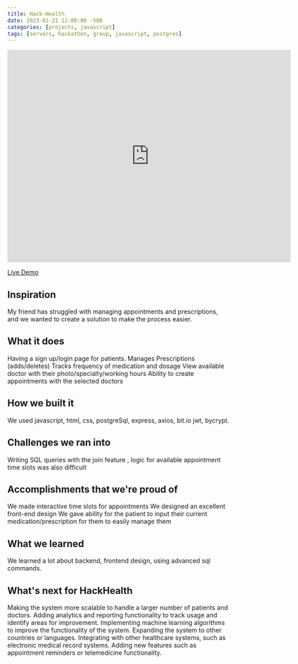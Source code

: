 ```yaml
---
title: Hack-Health
date: 2023-01-21 12:00:00 -500
categories: [projects, javascript]
tags: [servers, hackathon, group, javascript, postgres] 
---
```


<iframe
    width="640"
    height="480"
    src="https://www.youtube.com/embed/d-vUMf9xHKc"
    frameborder="0"
    allow="autoplay; encrypted-media"
    allowfullscreen
>
</iframe>

[Live Demo](http://23.22.42.11/)

## Inspiration
 My friend has struggled with managing appointments and prescriptions, and we wanted to create a solution to make the process easier.
## What it does
Having a sign up/login page for patients. 
Manages Prescriptions (adds/deletes) 
Tracks frequency of medication and dosage
View available doctor with their photo/specialty/working hours
Ability to create appointments with the selected doctors
## How we built it
We used javascript, html, css, postgreSql, express, axios, bit.io jwt, bycrypt.

## Challenges we ran into
Writing SQL queries with the join feature , logic for available appointment time slots was also difficult
## Accomplishments that we're proud of
We made interactive time slots for appointments
We designed an excellent front-end design 
We gave ability for the patient to input their current medication/prescription for them to easily manage them
## What we learned
We learned a lot about backend, frontend design, using advanced sql commands.

## What's next for HackHealth
Making the system more scalable to handle a larger number of patients and doctors.
Adding analytics and reporting functionality to track usage and identify areas for improvement.
Implementing machine learning algorithms to improve the functionality of the system.
Expanding the system to other countries or languages.
Integrating with other healthcare systems, such as electronic medical record systems.
Adding new features such as appointment reminders or telemedicine functionality.
